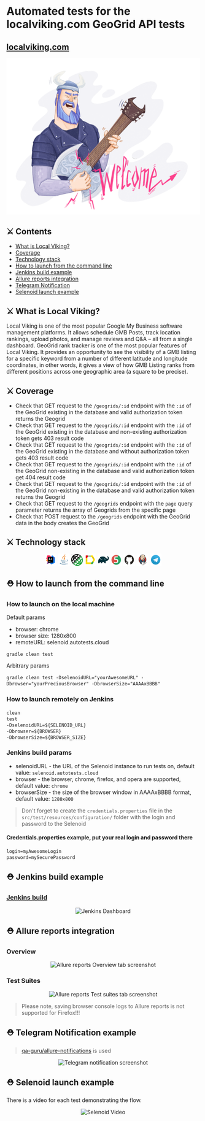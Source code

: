 # Automated tests for the localviking.com GeoGrid API tests

## <a href = "https://localviking.com" target ="_blank">localviking.com</a>

<p align="center">
<img title="Local Viking Welcome" src="images/screenshots/LocalVikingWelcome.png">
</p>

## :crossed_swords: Contents

- <a href="#crossed_swords-what-is-Local-Viking?">What is Local Viking?</a>
- <a href="#crossed_swords-coverage">Coverage</a>
- <a href="#rescue_worker_helmet-technology-stack">Technology stack</a>
- <a href="#rescue_worker_helmet-how-to-launch-from-the-command-line">How to launch from the command line</a>
- <a href="#rescue_worker_helmet-jenkins-build-example">Jenkins build example</a>
- <a href="#rescue_worker_helmet-allure-reports-integration">Allure reports integration</a>
- <a href="#rescue_worker_helmet-telegram-Notification">Telegram Notification</a>
- <a href="#rescue_worker_helmet-selenoid-launch-example">Selenoid launch example</a>

## :crossed_swords: What is Local Viking?

<p>
Local Viking is one of the most popular Google My Business software management platforms. 
It allows schedule GMB Posts, track location rankings, upload photos, and manage reviews and Q&A 
– all from a single dashboard. GeoGrid rank tracker is one of the most popular features of Local Viking. 
It provides an opportunity to see the visibility of a GMB listing for a specific keyword from a number of different
latitude and longitude coordinates, in other words, it gives a view of how GMB Listing ranks from different positions
across one geographic area (a square to be precise).
</p>

## :crossed_swords: Coverage


- Check that GET request to the `/geogrids/:id` endpoint with the `:id` of the GeoGrid existing in the database and valid authorization token returns the Geogrid
- Check that GET request to the `/geogrids/:id` endpoint with the `:id` of the GeoGrid existing in the database and non-existing authorization token gets 403 result code
- Check that GET request to the `/geogrids/:id` endpoint with the `:id` of the GeoGrid existing in the database and without authorization token gets 403 result code
- Check that GET request to the `/geogrids/:id` endpoint with the `:id` of the GeoGrid non-existing in the database and valid authorization token get 404 result code
- Check that GET request to the `/geogrids/:id` endpoint with the `:id` of the GeoGrid non-existing in the database and valid authorization token returns the Geogrid
- Check that GET request to the `/geogrids` endpoint with the `page` query parameter returns the array of Geogrids from the specific page
- Check that POST request to the `/geogrids` endpoint with the GeoGrid data in the body creates the GeoGrid

## :crossed_swords: Technology stack

<p align="center">
<img width="6%" title="IntelliJ IDEA" src="images/logos/Intelij_IDEA.svg">
<img width="6%" title="Java" src="images/logos/Java.svg">
<img width="6%" title="Rest-Assured" src="images/logos/RestAssured.svg">
<img width="6%" title="Allure Report" src="images/logos/Allure_Report.svg">
<img width="6%" title="Gradle" src="images/logos/Gradle.svg">
<img width="6%" title="JUnit5" src="images/logos/JUnit5.svg">
<img width="6%" title="GitHub" src="images/logos/GitHub.svg">
<img width="6%" title="Jenkins" src="images/logos/Jenkins.svg">
<img width="6%" title="Telegram" src="images/logos/Telegram.svg">
</p>

## :rescue_worker_helmet: How to launch from the command line

### How to launch on the local machine

<p>
Default params
</p>

- browser: chrome
- browser size: 1280x800
- remoteURL: selenoid.autotests.cloud

```
gradle clean test
```

Arbitrary params
```
gradle clean test -DselenoidURL="yourAwesomeURL" -Dbrowser="yourPreciousBrowser" -DbrowserSize="AAAAxBBBB"
```

### How to launch remotely on Jenkins

```
clean
test
-DselenoidURL=${SELENOID_URL}
-Dbrowser=${BROWSER}
-DbrowserSize=${BROWSER_SIZE}
```

### Jenkins build params

- selenoidURL - the URL of the Selenoid instance to run tests on, default value: `selenoid.autotests.cloud`
- browser - the browser, chrome, firefox, and opera are supported, default value: `chrome`
- browserSize - the size of the browser window in AAAAxBBBB format, default value: `1280x800`

> Don't forget to create the `credentials.properties` file in the `src/test/resources/configuration/` folder with the
login and password to the Selenoid

#### Credentials.properties example, put your real login and password there

```
login=myAwesomeLogin
password=mySecurePassword
```

## :rescue_worker_helmet: Jenkins build example

### <a target="_blank" href="https://jenkins.autotests.cloud/job/C12-Mike-B-lesson-13-redrift.com/">Jenkins build</a>

<p align="center">
<img title="Jenkins Dashboard" src="images/screenshots/jenkins-redrift-build-main-page.png">
</p>

## :rescue_worker_helmet: Allure reports integration

### Overview

<p align="center">
<img title="Allure reports Overview tab screenshot" src="images/screenshots/allure-reports-redrift-main-page.png">
</p>

### Test Suites

<p align="center">
<img title="Allure reports Test suites tab screenshot" src="images/screenshots/allure-redrift-reports-tests.png">
</p>

> Please note, saving browser console logs to Allure reports is not supported for Firefox!!!

## :rescue_worker_helmet: Telegram Notification example

> <a href="https://github.com/qa-guru/allure-notifications">qa-guru/allure-notifications</a> is used

<p align="center">
<img title="Telegram notification screenshot" src="images/screenshots/telegram-redrift-tests-notification.png">
</p>

## :rescue_worker_helmet: Selenoid launch example

There is a video for each test demonstrating the flow.

<p align="center">
<img title="Selenoid Video" src="images/gifs/closing-the-lion.gif">
</p>

